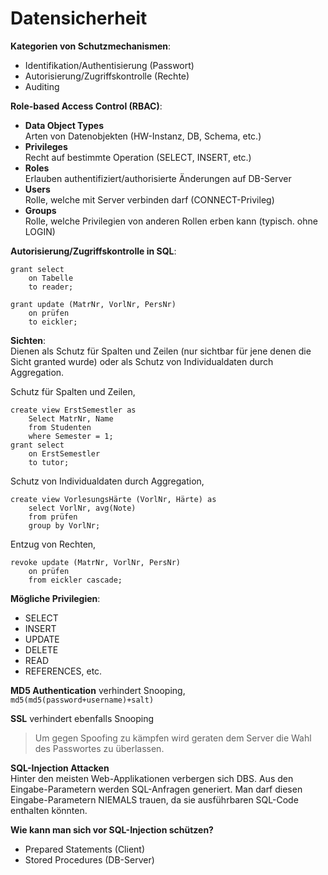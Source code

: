 # Datensicherheit

**Kategorien von Schutzmechanismen**:

* Identifikation/Authentisierung (Passwort)
* Autorisierung/Zugriffskontrolle (Rechte)
* Auditing

**Role-based Access Control (RBAC)**:

* **Data Object Types**<br>
Arten von Datenobjekten (HW-Instanz, DB, Schema, etc.)
* **Privileges**<br>
Recht auf bestimmte Operation (SELECT, INSERT, etc.)
* **Roles**<br>
Erlauben authentifiziert/authorisierte Änderungen auf DB-Server
* **Users**<br>
Rolle, welche mit Server verbinden darf (CONNECT-Privileg)
* **Groups**<br>
Rolle, welche Privilegien von anderen Rollen erben kann (typisch. ohne LOGIN)

**Autorisierung/Zugriffskontrolle in SQL**:

```
grant select
	on Tabelle
	to reader;
```
```
grant update (MatrNr, VorlNr, PersNr)
	on prüfen
	to eickler;
```
**Sichten**:<br>
Dienen als Schutz für Spalten und Zeilen (nur sichtbar für jene denen die Sicht granted wurde) oder als Schutz von Individualdaten durch Aggregation.

Schutz für Spalten und Zeilen,

```
create view ErstSemestler as
	Select MatrNr, Name
	from Studenten
	where Semester = 1;
grant select
	on ErstSemestler
	to tutor;
```
Schutz von Individualdaten durch Aggregation,

```
create view VorlesungsHärte (VorlNr, Härte) as
	select VorlNr, avg(Note)
	from prüfen
	group by VorlNr;
```
Entzug von Rechten,

```
revoke update (MatrNr, VorlNr, PersNr)
	on prüfen
	from eickler cascade;
```

**Mögliche Privilegien**:

* SELECT
* INSERT
* UPDATE
* DELETE
* READ
* REFERENCES, etc.

**MD5 Authentication** verhindert Snooping,<br>
`md5(md5(password+username)+salt)`

**SSL** verhindert ebenfalls Snooping

> Um gegen Spoofing zu kämpfen wird geraten dem Server die Wahl des Passwortes zu überlassen.


**SQL-Injection Attacken**<br>
Hinter den meisten Web-Applikationen verbergen sich DBS. Aus den Eingabe-Parametern werden SQL-Anfragen generiert. Man darf diesen Eingabe-Parametern NIEMALS trauen, da sie ausführbaren SQL-Code enthalten könnten.


**Wie kann man sich vor SQL-Injection schützen?**

* Prepared Statements (Client)
* Stored Procedures (DB-Server)

